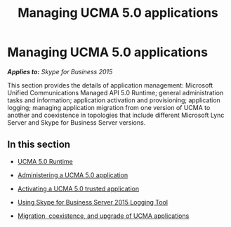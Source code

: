 ﻿---
title: Managing UCMA 5.0 applications
TOCTitle: Managing UCMA 5.0 applications
ms:assetid: 0666e40f-91b0-4549-aaa4-8180b53288f0
ms:mtpsurl: https://msdn.microsoft.com/en-us/library/Dn466088(v=office.16)
ms:contentKeyID: 65240030
ms.date: 07/27/2015
mtps_version: v=office.16
---

# Managing UCMA 5.0 applications


_**Applies to:** Skype for Business 2015_

This section provides the details of application management: Microsoft Unified Communications Managed API 5.0 Runtime; general administration tasks and information; application activation and provisioning; application logging; managing application migration from one version of UCMA to another and coexistence in topologies that include different Microsoft Lync Server and Skype for Business Server versions.

## In this section

  - [UCMA 5.0 Runtime](ucma-5-0-runtime.md)

  - [Administering a UCMA 5.0 application](administering-a-ucma-5-0-application.md)

  - [Activating a UCMA 5.0 trusted application](activating-a-ucma-5-0-trusted-application.md)

  - [Using Skype for Business Server 2015 Logging Tool](using-skype-for-business-server-2015-logging-tool.md)

  - [Migration, coexistence, and upgrade of UCMA applications](migration-coexistence-and-upgrade-of-ucma-applications.md)

